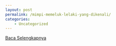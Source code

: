```yaml
---
layout: post
permalink: /mimpi-memeluk-lelaki-yang-dikenali/
categories:
    - Uncategorized
---
```


[Baca Selengkapnya](/07)